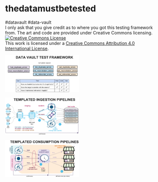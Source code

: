 # thedatamustbetested
#datavault #data-vault
<br> I only ask that you give credit as to where you got this testing framework from. 
The art and code are provided under Creative Commons licensing.<br>
<a rel="license" href="http://creativecommons.org/licenses/by/4.0/"><img alt="Creative Commons License" style="border-width:0" src="https://i.creativecommons.org/l/by/4.0/88x31.png" /></a><br />This work is licensed under a <a rel="license" href="http://creativecommons.org/licenses/by/4.0/">Creative Commons Attribution 4.0 International License</a>.

<img src="./pdf-of-presentation/data-vault-test-framework.jpg" alt="Framework"
	title="simple framework for tracking and monitoring Data Vault" width="240" height="120" />

<img src="./pdf-of-presentation/templated-ingestion-pipelines.jpg" alt="Ingest"
	title="Stage, Load then Test" width="240" height="120" />
	
<img src="./pdf-of-presentation/templated-consumption-pipelines.jpg" alt="Consume"
	title="Snapshot of keys" width="240" height="120" />
	
	